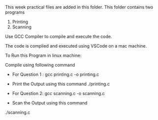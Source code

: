 This week practical files are added in this folder. This folder contains two programs

1. Printing
2. Scanning

Use GCC Compiler to compile and execute the code.

The code is complied and executed using VSCode on a mac machine.

To Run this Program in linux machine:

Compile using following command

- For Question 1 :
gcc printing.c -o printing.c

- Print the Output using this command
./printing.c

- For Question 2:
gcc scanning.c -o scanning.c

- Scan the Output using this command

./scanning.c